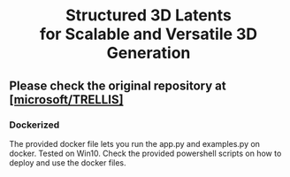 <h1 align="center">Structured 3D Latents<br>for Scalable and Versatile 3D Generation</h1>
<h2>Please check the original repository at <a href="https://github.com/microsoft/TRELLIS">[microsoft/TRELLIS]</a></h2>
<h3>Dockerized</h3>

The provided docker file lets you run the app.py and examples.py on docker. Tested on Win10.
Check the provided powershell scripts on how to deploy and use the docker files.